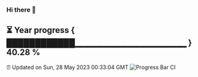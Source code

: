 ### Hi there 👋
⏳ Year progress { ████████████▁▁▁▁▁▁▁▁▁▁▁▁▁▁▁▁▁▁ } 40.28 %
---
⏰ Updated on Sun, 28 May 2023 00:33:04 GMT
![Progress Bar CI](https://github.com/Moyi321/Moyi321/workflows/Progress%20Bar%20CI/badge.svg)
